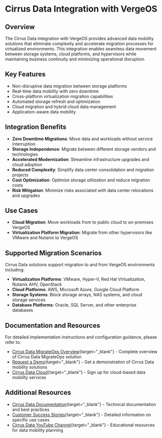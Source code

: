 # Cirrus Data Integration with VergeOS

## Overview

The Cirrus Data integration with VergeOS provides advanced data mobility solutions that eliminate complexity and accelerate migration processes for virtualized environments. This integration enables seamless data movement between storage systems, cloud platforms, and hypervisors while maintaining business continuity and minimizing operational disruption.

## Key Features

- Non-disruptive data migration between storage platforms
- Real-time data mobility with zero downtime
- Cross-platform virtualization migration capabilities
- Automated storage refresh and optimization
- Cloud migration and hybrid cloud data management
- Application-aware data mobility

## Integration Benefits

- **Zero Downtime Migrations**: Move data and workloads without service interruption
- **Storage Independence**: Migrate between different storage vendors and technologies
- **Accelerated Modernization**: Streamline infrastructure upgrades and cloud adoption
- **Reduced Complexity**: Simplify data center consolidation and migration projects
- **Cost Optimization**: Optimize storage utilization and reduce migration costs
- **Risk Mitigation**: Minimize risks associated with data center relocations and upgrades

## Use Cases

- **Cloud Migration**: Move workloads from to public cloud to on-premises VergeOS
- **Virtualization Platform Migration**: Migrate from other hypervisors like VMware and Nutanix to VergeOS

## Supported Migration Scenarios

Cirrus Data solutions support migration to and from VergeOS environments including:

- **Virtualization Platforms**: VMware, Hyper-V, Red Hat Virtualization, Nutanix AHV, OpenStack
- **Cloud Platforms**: AWS, Microsoft Azure, Google Cloud Platform
- **Storage Systems**: Block storage arrays, NAS systems, and cloud storage services
- **Database Platforms**: Oracle, SQL Server, and other enterprise databases

## Documentation and Resources

For detailed implementation instructions and configuration guidance, please refer to:

- [Cirrus Data MigrateOps Overview](https://cirrusdata.com/migrateops){target="_blank"} - Complete overview of Cirrus Data MigrateOps solution
- [Request a Demo](https://action.cirrusdata.com/data-migration-demo){target="_blank"} - Get a demonstration of Cirrus Data mobility solutions
- [Cirrus Data Cloud](https://cloud.cirrusdata.com){target="_blank"} - Sign up for cloud-based data mobility services

## Additional Resources

- [Cirrus Data Documentation](https://customer.cirrusdata.com){target="_blank"} - Technical documentation and best practices
- [Customer Success Stories](https://cirrusdata.com/success-stories){target="_blank"} - Detailed information on specific use cases
- [Cirrus Data YouTube Channel](https://www.youtube.com/@CirrusData){target="_blank"} - Educational resources for data mobility planning
